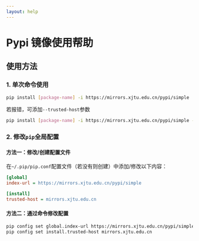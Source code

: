 ```yaml
---
layout: help
---
```


# Pypi 镜像使用帮助

## 使用方法

### 1. 单次命令使用

```sh
pip install [package-name] -i https://mirrors.xjtu.edu.cn/pypi/simple
```

若报错，可添加`--trusted-host`参数

```sh
pip install [package-name] -i https://mirrors.xjtu.edu.cn/pypi/simple --trusted-host mirrors.xjtu.edu.cn
```

### 2. 修改`pip`全局配置

#### 方法一：修改/创建配置文件

在`~/.pip/pip.conf`配置文件（若没有则创建）中添加/修改以下内容：

```ini
[global]
index-url = https://mirrors.xjtu.edu.cn/pypi/simple

[install]
trusted-host = mirrors.xjtu.edu.cn
```

#### 方法二：通过命令修改配置

```sh
pip config set global.index-url https://mirrors.xjtu.edu.cn/pypi/simple
pip config set install.trusted-host mirrors.xjtu.edu.cn
```
